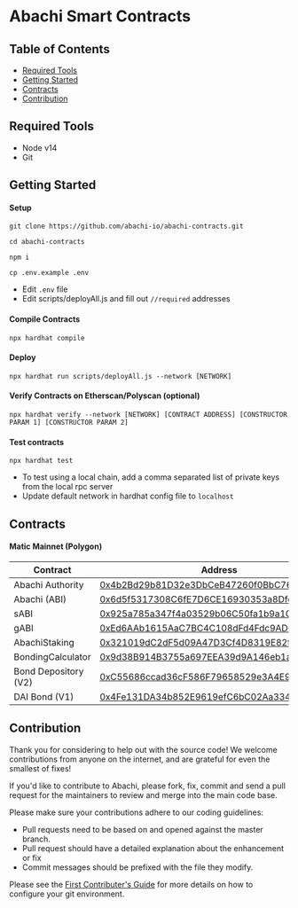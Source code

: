# Abachi Smart Contracts

## Table of Contents
- [Required Tools](#required-tools)
- [Getting Started](#getting-started)
- [Contracts](#contracts)
- [Contribution](#contribution)


## Required Tools
* Node v14
* Git

## Getting Started

#### Setup
```
git clone https://github.com/abachi-io/abachi-contracts.git

cd abachi-contracts

npm i

cp .env.example .env
```

* Edit `.env` file
* Edit scripts/deployAll.js and fill out `//required` addresses

#### Compile Contracts

`npx hardhat compile`

#### Deploy

`npx hardhat run scripts/deployAll.js --network [NETWORK]`

#### Verify Contracts on Etherscan/Polyscan (optional)

`npx hardhat verify --network [NETWORK] [CONTRACT ADDRESS] [CONSTRUCTOR PARAM 1] [CONSTRUCTOR PARAM 2]`

#### Test contracts
`npx hardhat test`

* To test using a local chain, add a comma separated list of private keys from the local rpc server
* Update default network in hardhat config file to `localhost`

## Contracts

#### Matic Mainnet (Polygon)

|       Contract    | Address |
|     ------------- | ------------- |
| Abachi Authority      | [0x4b2Bd29b81D32e3DbCeB47260f0BbC76A6A0B8cd](https://polygonscan.com/address/0x4b2Bd29b81D32e3DbCeB47260f0BbC76A6A0B8cd)   |
| Abachi (ABI)           | [0x6d5f5317308C6fE7D6CE16930353a8Dfd92Ba4D7](https://polygonscan.com/address/0x6d5f5317308C6fE7D6CE16930353a8Dfd92Ba4D7)   |
| sABI     | [0x925a785a347f4a03529b06C50fa1b9a10808CAb5](https://polygonscan.com/address/0x925a785a347f4a03529b06C50fa1b9a10808CAb5)   |
| gABI     | [0xEd6AAb1615AaC7BC4C108dFd4Fdc9AD0c8304d47](https://polygonscan.com/address/0xEd6AAb1615AaC7BC4C108dFd4Fdc9AD0c8304d47)   |
| AbachiStaking    | [0x321019dC2dF5d09A47D3Cf4D8319E82feF9d75d4](https://polygonscan.com/address/0x321019dC2dF5d09A47D3Cf4D8319E82feF9d75d4)   |
| BondingCalculator     | [0x9d38B914B3755a697EEA39d9A146eb1a39516bc8](https://polygonscan.com/address/0x9d38B914B3755a697EEA39d9A146eb1a39516bc8)   |
| Bond Depository (V2)     | [0xC55686ccad36cF586F79658529e3A4E9bb43ddAf](https://polygonscan.com/address/0xC55686ccad36cF586F79658529e3A4E9bb43ddAf)   |
| DAI Bond (V1)     | [0x4Fe131DA34b852E9619efC6bC02Aa334EB5fc8eB ](https://polygonscan.com/address/0x4Fe131DA34b852E9619efC6bC02Aa334EB5fc8eB )   |

## Contribution

Thank you for considering to help out with the source code! We welcome contributions from anyone on the internet, and are grateful for even the smallest of fixes!

If you'd like to contribute to Abachi, please fork, fix, commit and send a pull request for the maintainers to review and merge into the main code base.

Please make sure your contributions adhere to our coding guidelines:

* Pull requests need to be based on and opened against the master branch.
* Pull request should have a detailed explanation about the enhancement or fix
* Commit messages should be prefixed with the file they modify.

Please see the [First Contributer's Guide](documentation/CONTRIBUTE.md) for more details on how to configure your git environment.
